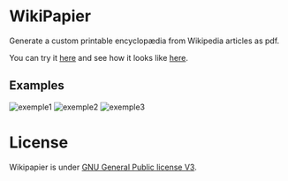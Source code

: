 WikiPapier
==========

Generate a custom printable encyclopædia from Wikipedia articles as pdf. 

You can try it [here](http://etienneozeray.fr/wikipapier) and see how it looks like [here](http://etienneozeray.fr/wikipapier.php).

## Examples

![exemple1](http://etienneozeray.fr/imgs/wikipapier/5.jpg)
![exemple2](http://etienneozeray.fr/imgs/wikipapier/7.jpg)
![exemple3](http://etienneozeray.fr/imgs/wikipapier/4.jpg)


# License

Wikipapier is under [GNU General Public license V3](https://www.gnu.org/licenses/gpl-3.0.txt).

